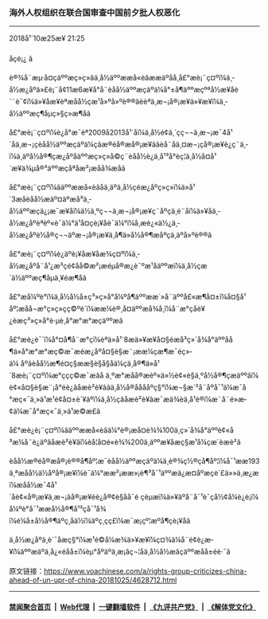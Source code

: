 ### 海外人权组织在联合国审查中国前夕批人权恶化
------------------------

<div class="published">
 <span class="date" title="ä¸­å½æ¶é´">
  <time datetime="2018-10-25T21:25:07+08:00">
   2018å¹´10æ25æ¥ 21:25
  </time>
 </span>
</div>
<br/>
<div class="wsw">
 <span class="dateline">
  åçé¡¿ â
 </span>
 <p>
  è®¾å¨æµ·å¤çäººæç»ç»âä¸­å½äººææå«èâææäºåå¸å£°æè¡¨ç¤ºï¼ä¸­å½æ¿åºä»£è¡¨å¢11æ6æ¥å°å¨èåå½äººæçäºä¼å°±å¶äººæçºªå½æ¥åè´¨è¯¢ï¼ä»¥åæ¥èªæåå½çæ¹å»ºå»ºè®®ãèèªä¸æ¬¡å®¡æ¥ä»¥æ¥ï¼ä¸­å½äººæç¶åµç»§ç»­æ¶åã
 </p>
 <p>
  å£°æè¡¨ç¤ºï¼è¿å°æ¯èª2009å2013å¹´åï¼ä¸­å½é¢ä¸´çç¬¬ä¸æ¬¡æ¯4å¹´åä¸æ¬¡çèåå½äººæçäºä¼çâæ®éå®æå®¡æ¥âãèå¨åä¸¤æ¬¡çå®¡æ¥è¿ç¨ä¸­ï¼ä¸äºå½å®¶çæ¿åºåäººæç»ç»å©ç¨èåå½è¿ä¸å¹³å°èç¦ä¸­å½å¤å¹´æ¥ä¾µå®³äººæçåªåæ²¡æåå¾æåã
 </p>
 <p>
  å£°æè¡¨ç¤ºï¼âäººææå«èâåä¸äºä¸­å½çéæ¿åºç»ç»ï¼ä»å¹´3æåèåå½æäº¤äºæå³ä¸­å½äººæçä¿¡æ¯æ¥åï¼ä½ä¸ºç¬¬ä¸æ¬¡å®¡æ¥ç¨åºçä¸é¨åï¼ä»¥åä¸­å½æ¿åºèªèº«è¯ä¼°ä¹å¤çè¡¥åè¯ä¼°ï¼å¸æè¿«ä½¿ä¸­å½æ¿åºè½å®ç¬¬äºæ¬¡å®¡æ¥ä¸­å¶ä»å½å®¶æåºçä¸äºå»ºè®®ã
 </p>
 <p>
  å£°æè¡¨ç¤ºï¼è¿äºè¡¥åæ¥åæ¾ç¤ºï¼ä¸­å½æ¿åºå¨å¹¿æ³çé¢åå©æ²¡æéµå®æ¿è¯ºæ¹åäººæï¼ä¸­å½çæ´ä½äººæç¶åµä¸¥éæ¶åã
 </p>
 <p>
  å£°æå¼ºè°ï¼ä¸­å½å½å±ç³»ç»å°å¼ºå¶äººææ´»å¨äººå£«æ¶å¤±ï¼å¤§å¹åº¦æåå¬æ°ç»ç»çç©ºé´ï¼ææ¼è®¸å¤äººæå¾å¸ï¼å¨æ°çåè¥¿èæç³»ç»å°è·µè¸å°æ°æ°æçäººæã
 </p>
 <p>
  å£°æè¿è¯´ï¼å°¤å¶å¨æ°çï¼èªä»å¹´8æä»¥æ¥å¤§éæå³ç»´å¾å°äººåå¶ä»å°æ°æ°æç©æ¯æé­æ¿åºå¤§è§æ¨¡ææ¼çæ¶æ¯éç»­ä¼ åºãèåå½æ¶é¤ç§ææ­§è§å§åä¼çä¸å®¶ä»å¹´8æè¡¨ç¤ºï¼æ°ççç©æ¯æâå ä¸ºæ°æåå®æèº«ä»½è¢«è§ä¸ºå½å®¶çæäººâï¼è¢«å¤§è§æ¨¡å°éè¿âåæè²è¥âãä¸­å½å®ååååºç§°ï¼æ¬§æ´²å¨åºå¯¹ä¼æ¯å°æç«¯ä¸»ä¹æ¹é¢å¤±è´¥äºï¼ä¸­å½çâåæè²è¥âæ¯æä¾èä¸å¹è®­ï¼æ¨å¨é»æ­¢ä¼æ¯å°æç«¯ä¸»ä¹æ©æ£ã
 </p>
 <p>
  å£°æè¿è¡¨ç¤ºï¼âäººææå«èâä¼°è®¡æå¤è¾¾100ä¸ç»´å¾å°äººè¢«å³æ¼å¨è¿äºâåæè²è¥âï¼èå¦å¤é«è¾¾200ä¸äººæ¥åæç§æ¹å¼çæ´èæè²ã
 </p>
 <p>
  èåå½æ®éå®æå®¡è®®å¶åº¦æ¯èåå½äººæçäºä¼ä¸è®¾ç½®çå¶åº¦ï¼å¯¹ææ193ä¸ªæåå½ä½åºå®¡æ¥ï¼è¯ä¼°ææ²¡ææ»¡è¶³å¯¹äººæä¿æ¤åºæçè´£ä»»ä¸æ¿æï¼æåå½æ¯4å¹´åè¢«å®¡æ¥ä¸æ¬¡ãå®¡æ¥éè¿å®¢è§åå¯é çèµæï¼ä»¥äºå¨å¯¹è¯çå½¢å¼è¿è¡ï¼å¼ºè°å¯¹ææå½å®¶å¹³ç­å¯¹å¾ï¼é¼å±å½å®¶äºç¸åä½ï¼äºç¸çç£ï¼æ¯æ¡çº¦æºå¶çè¡¥åã
 </p>
 <p>
  ä¸­å½æ¿åºä¸è´¯åæç§°ï¼æ¹é©å¼æ¾ä»¥æ¥ï¼ç¤¾ä¼å¨é¢è¿æ­¥ï¼äººæäºä¸å¿«éåå±ï¼èµ°åºäºä¸æ¡âç¬¦åä¸­å½å½æâçäººæåå±éè·¯ã
 </p>
 <p>
 </p>
</div>

原文链接：https://www.voachinese.com/a/rights-group-criticizes-china-ahead-of-un-upr-of-china-20181025/4628712.html


------------------------
#### [禁闻聚合首页](https://github.com/gfw-breaker/banned-news/blob/master/README.md) &nbsp;|&nbsp; [Web代理](https://github.com/gfw-breaker/open-proxy/blob/master/README.md) &nbsp;|&nbsp;  [一键翻墙软件](https://github.com/gfw-breaker/nogfw/blob/master/README.md) &nbsp;|&nbsp; [《九评共产党》](https://github.com/gfw-breaker/9ping.md/blob/master/README.md#九评之一评共产党是什么) &nbsp;|&nbsp; [《解体党文化》](https://github.com/gfw-breaker/jtdwh.md/blob/master/README.md#绪论)